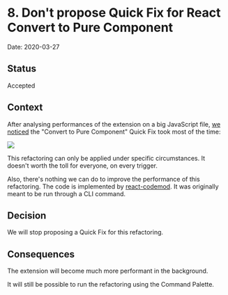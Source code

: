 # 8. Don't propose Quick Fix for React Convert to Pure Component

Date: 2020-03-27

## Status

Accepted

## Context

After analysing performances of the extension on a big JavaScript file, [we noticed][comment] the "Convert to Pure Component" Quick Fix took most of the time:

![][flame-chart]

This refactoring can only be applied under specific circumstances. It doesn't worth the toll for everyone, on every trigger.

Also, there's nothing we can do to improve the performance of this refactoring. The code is implemented by [react-codemod](https://github.com/reactjs/react-codemod). It was originally meant to be run through a CLI command.

## Decision

We will stop proposing a Quick Fix for this refactoring.

## Consequences

The extension will become much more performant in the background.

It will still be possible to run the refactoring using the Command Palette.

<!-- Links -->

[comment]: https://github.com/nicoespeon/abracadabra/pull/82#issuecomment-605381510
[flame-chart]: https://github.com/nicoespeon/abracadabra/blob/master/docs/adr/assets/0008-flame-chart.png?raw=true
